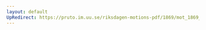 ```yaml
---
layout: default
UpRedirect: https://pruto.im.uu.se/riksdagen-motions-pdf/1869/mot_1869__ak__149/mot_1869__ak__149-002.pdf
---
```

